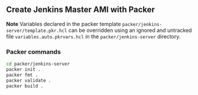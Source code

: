 ## Create Jenkins Master AMI with Packer

**Note** Variables declared in the packer template `packer/jenkins-server/template.pkr.hcl` can be overridden using an ignored and untracked file `variables.auto.pkrvars.hcl` in the `packer/jenkins-server` directory.

### Packer commands 

```bash
cd packer/jenkins-server
packer init .
packer fmt .
packer validate .
packer build .
```
